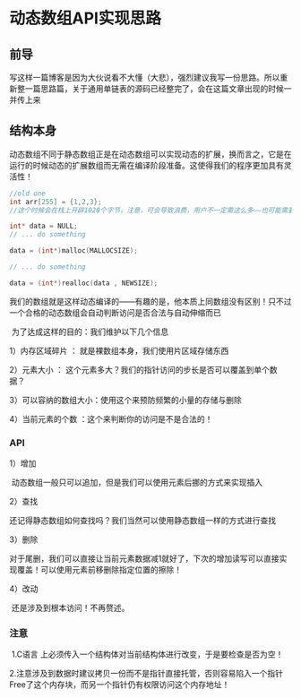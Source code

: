 # 动态数组API实现思路

## 前导

​		写这样一篇博客是因为大伙说看不大懂（大悲），强烈建议我写一份思路。所以重新整一篇思路篇，关于通用单链表的源码已经整完了，会在这篇文章出现的时候一并传上来

## 结构本身

​		动态数组不同于静态数组正是在动态数组可以实现动态的扩展，换而言之，它是在运行的时候动态的扩展数组而无需在编译阶段准备。这使得我们的程序更加具有灵活性！

```C
//old one
int arr[255] = {1,2,3};
//这个时候会在栈上开辟1020个字节，注意，可会导致浪费，用户不一定需这么多——也可能需要的远远大于这么多	
```

```C
int* data = NULL;
// ... do something

data = (int*)malloc(MALLOCSIZE);

// ... do something

data = (int*)realloc(data , NEWSIZE);
```

​		我们的数组就是这样动态编译的——有趣的是，他本质上同数组没有区别！只不过一个合格的动态数组会自动判断访问是否合法与自动伸缩而已

​		为了达成这样的目的：我们维护以下几个信息

1）内存区域碎片 ： 就是裸数组本身，我们使用片区域存储东西

2）元素大小 ： 这个元素多大？我们的指针访问的步长是否可以覆盖到单个数据？

3）可以容纳的数组大小：使用这个来预防频繁的小量的存储与删除

4）当前元素的个数 ：这个来判断你的访问是不是合法的！



### API

1）增加

​		动态数组一般只可以追加，但是我们可以使用元素后挪的方式来实现插入

2）查找

​		还记得静态数组如何查找吗？我们当然可以使用静态数组一样的方式进行查找

3）删除

​		对于尾删，我们可以直接让当前元素数据减1就好了，下次的增加读写可以直接实现覆盖！可以使用元素前移删除指定位置的擦除！

4）改动

​		还是涉及到根本访问！不再赘述。



### 注意

​		1.C语言 上必须传入一个结构体对当前结构体进行改变，于是要检查是否为空！

​		2.注意涉及到数据时建议拷贝一份而不是指针直接托管，否则容易陷入一个指针Free了这个内存块，而另一个指针仍有权限访问这个内存地址！

